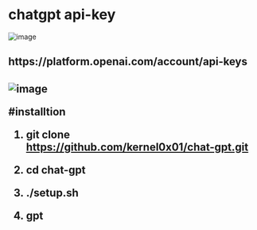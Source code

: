 # chatgpt api-key
 ![image](https://user-images.githubusercontent.com/80905310/216294708-9f7964e2-eb11-40b3-946c-13a42e4fd40e.png)

<h2>https://platform.openai.com/account/api-keys<h2>

 ![image](https://user-images.githubusercontent.com/80905310/216296348-f0a55302-2ad6-4c2f-a392-e93458f8c023.png)

 
 #installtion
 
 1) git clone https://github.com/kernel0x01/chat-gpt.git
 
 
 2) cd chat-gpt
 
 
 3) ./setup.sh
 
 
 4) gpt <ask anything>
